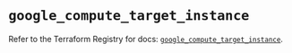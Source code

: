 # `google_compute_target_instance`

Refer to the Terraform Registry for docs: [`google_compute_target_instance`](https://registry.terraform.io/providers/hashicorp/google/5.14.0/docs/resources/compute_target_instance).
